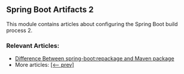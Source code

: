 ## Spring Boot Artifacts 2

This module contains articles about configuring the Spring Boot build process 2.

### Relevant Articles:			

- [Difference Between spring-boot:repackage and Maven package](https://www.baeldung.com/spring-boot-repackage-vs-mvn-package)
- More articles: [[<-- prev]](/spring-boot-modules/spring-boot-artifacts)
